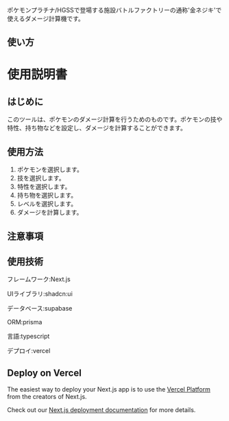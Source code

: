 ポケモンプラチナ/HGSSで登場する施設バトルファクトリーの通称'金ネジキ'で使えるダメージ計算機です。

## 使い方

# 使用説明書
  ## はじめに
  このツールは、ポケモンのダメージ計算を行うためのものです。ポケモンの技や特性、持ち物などを設定し、ダメージを計算することができます。
  ## 使用方法
  1. ポケモンを選択します。
  2. 技を選択します。
  3. 特性を選択します。
  4. 持ち物を選択します。
  5. レベルを選択します。
  6. ダメージを計算します。
  ## 注意事項 

## 使用技術

フレームワーク:Next.js

UIライブラリ:shadcn:ui

データベース:supabase

ORM:prisma

言語:typescript

デプロイ:vercel

## Deploy on Vercel

The easiest way to deploy your Next.js app is to use the [Vercel Platform](https://vercel.com/new?utm_medium=default-template&filter=next.js&utm_source=create-next-app&utm_campaign=create-next-app-readme) from the creators of Next.js.

Check out our [Next.js deployment documentation](https://nextjs.org/docs/pages/building-your-application/deploying) for more details.
